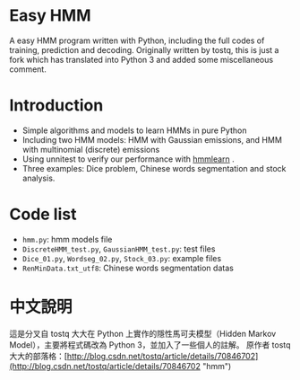 # Easy HMM
A easy HMM program written with Python, including the full codes of training, prediction and decoding.
Originally written by tostq, this is just a fork which has translated into Python 3 and added some miscellaneous comment.

# Introduction
- Simple algorithms and models to learn HMMs in pure Python
- Including two HMM models: HMM with Gaussian emissions, and HMM with multinomial (discrete) emissions
- Using unnitest to verify our performance with [hmmlearn](http://hmmlearn.readthedocs.io/en/latest/ "hmmlearn") . 
- Three examples: Dice problem, Chinese words segmentation and stock analysis.

# Code list
- `hmm.py`: hmm models file
- `DiscreteHMM_test.py`, `GaussianHMM_test.py`: test files
- `Dice_01.py`, `Wordseg_02.py`, `Stock_03.py`: example files
- `RenMinData.txt_utf8`: Chinese words segmentation datas

# 中文說明
這是分叉自 tostq 大大在 Python 上實作的隱性馬可夫模型（Hidden Markov Model），主要將程式碼改為 Python 3，並加入了一些個人的註解。
原作者 tostq 大大的部落格：[http://blog.csdn.net/tostq/article/details/70846702](http://blog.csdn.net/tostq/article/details/70846702 "hmm")
